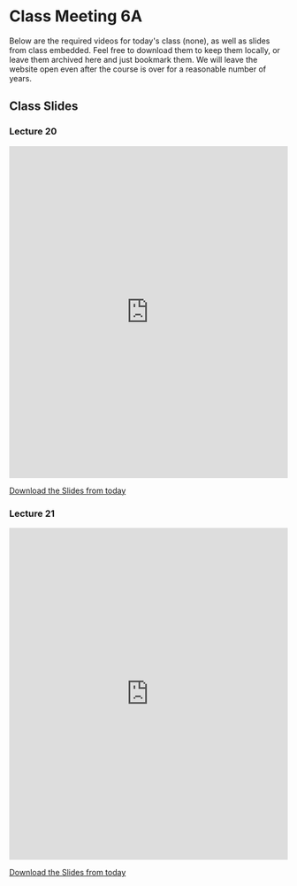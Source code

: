 # Class Meeting 6A

Below are the required videos for today's class (none), as well as slides from class embedded.
Feel free to download them to keep them locally, or leave them archived here and just bookmark them.
We will leave the website open even after the course is over for a reasonable number of years.

<!--
## Pre-lecture 18 Videos

Below are the assigned videos for Lecture 18.
 
```{dropdown} 1.  Model Interpretation Motivation
    :class-container: sd-shadow-lg
    :color: primary
    :open:

<div class="container youtube">
<iframe class="responsive-iframe" src="https://www.youtube.com/embed/xfICsGL7DXE?si=oF5pSoQ8lngfW1Xn" frameborder="0" allow="accelerometer; autoplay="0"; gyroscope; picture-in-picture; fullscreen" allowfullscreen></iframe>
</div>
```

```{dropdown} 2. Feature Importances Non-Linear Models
    :class-container: sd-shadow-lg
    :color: primary
    :open:

<div class="container youtube">
<iframe class="responsive-iframe" src="https://www.youtube.com/embed/tiSN18OmZOo?si=JED_dJ13nn_CBiES" frameborder="0" allow="accelerometer; autoplay="0"; gyroscope; picture-in-picture; fullscreen" allowfullscreen></iframe>
</div>
```
-->

## Class Slides

### Lecture 20

<div>
<iframe src="https://firasm.github.io/cpsc330-slides/slides-20.html" width="100%" height="600px" frameBorder="0"> </iframe>
</div>

[Download the Slides from today](../../files/Lec20.pdf)

### Lecture 21

<div>
<iframe src="https://firasm.github.io/cpsc330-slides/slides-21.html" width="100%" height="600px" frameBorder="0"> </iframe>
</div>

[Download the Slides from today](../../files/Lec21.pdf)
